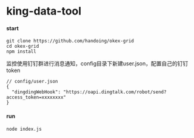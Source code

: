 # king-data-tool

#### start

```
git clone https://github.com/handoing/okex-grid
cd okex-grid
npm install
```

监控使用钉钉群进行消息通知，config目录下新建user.json，配置自己的钉钉token

```
// config/user.json
{
  "dingdingWebHook": "https://oapi.dingtalk.com/robot/send?access_token=xxxxxxxx"
}
```

#### run
```
node index.js
```